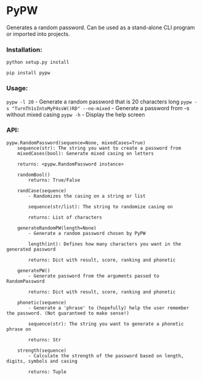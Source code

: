 PyPW
=====

Generates a random password.
Can be used as a stand-alone CLI program or imported into projects.

### Installation:

`python setup.py install`

`pip install pypw`


### Usage:

`pypw -l 20` - Generate a random password that is 20 characters long
`pypw -s "TurnTh1sIntoMyP4ssW()RD" --no-mixed` - Generate a password from -s without mixed casing
`pypw -h` - Display the help screen


### API:

	pypw.RandomPassword(sequence=None, mixedCases=True)
		sequence(str): The string you want to create a password from
		mixedCases(bool): Generate mixed casing on letters

		returns: <pypw.RandomPassword instance>

		randomBool()
			returns: True/False

		randCase(sequence)
			- Randomizes the casing on a string or list

			sequence(str/list): The string to randomize casing on

			returns: List of characters

		generateRandomPW(length=None)
			- Generate a random password chosen by PyPW

			length(int): Defines how many characters you want in the generated password

			returns: Dict with result, score, ranking and phonetic

		generatePW()
			- Generate password from the arguments passed to RandomPassword

			returns: Dict with result, score, ranking and phonetic

		phonetic(sequence)
			- Generate a 'phrase' to (hopefully) help the user remember the password. (Not guaranteed to make sense!)

			sequence(str): The string you want to generate a phonetic phrase on

			returns: Str

		strength(sequence)
			- Calculate the strength of the password based on length, digits, symbols and casing

			returns: Tuple
